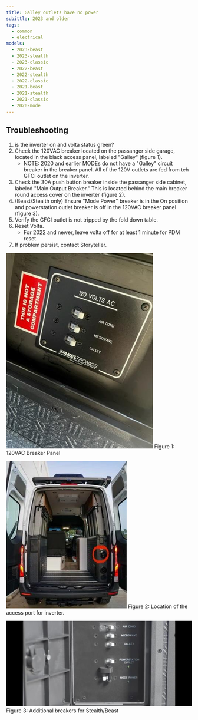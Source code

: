 ```yaml
---
title: Galley outlets have no power
subittle: 2023 and older
tags:
  - common
  - electrical
models:
  - 2023-beast
  - 2023-stealth
  - 2023-classic
  - 2022-beast
  - 2022-stealth
  - 2022-classic
  - 2021-beast
  - 2021-stealth
  - 2021-classic
  - 2020-mode
---
```


## Troubleshooting

1. is the inverter on and volta status green?
2. Check the 120VAC breaker located on the passanger side garage, located in the black access panel, labeled "Galley" (figure 1).
   - NOTE: 2020 and earlier MODEs do not have a "Galley" circuit breaker in the breaker panel. All of the 120V outlets are fed from teh GFCI outlet on the inverter.
3. Check the 30A push button breaker inside the passanger side cabinet, labeled "Main Output Breaker." This is located behind the main breaker round access cover on the inverter (figure 2).
4. (Beast/Stealth only) Ensure "Mode Power" breaker is in the On position and powerstation outlet breaker is off in the 120VAC breaker panel (figure 3).
5. Verify the GFCI outlet is not tripped by the fold down table.
6. Reset Volta.
   - For 2022 and newer, leave volta off for at least 1 minute for PDM reset.
7. If problem persist, contact Storyteller.

![120VAC breaker panel](images/120vac-breaker-panel.jpg)
Figure 1: 120VAC Breaker Panel

![location of inverter access](images/inverter-access-location.jpg)
Figure 2: Location of the access port for inverter.

![Mode Power breaker reference](images/120vac-breaker-panel-with-powerstation.jpg)
Figure 3: Additional breakers for Stealth/Beast
